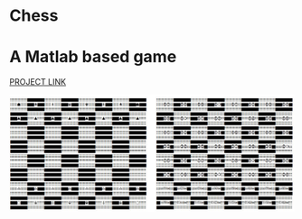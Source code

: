 # Chess
# A Matlab based game
<a href="https://drive.google.com/open?id=1tQhoR_PlFVWnr9dzcFRnqQTStmEQhVSO" target="_blank"> PROJECT LINK </a> 

<img src="chess.JPG" width="800">





